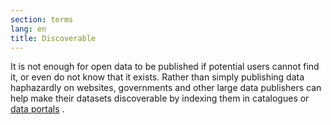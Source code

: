 ```yaml
---
section: terms
lang: en
title: Discoverable
---
```


It is not enough for open data to be published if potential users cannot find it, or even do not know that it exists. Rather than simply publishing data haphazardly on websites, governments and other large data publishers can help make their datasets discoverable by indexing them in catalogues or [data portals](/glossary/en/terms/data-portal) .
